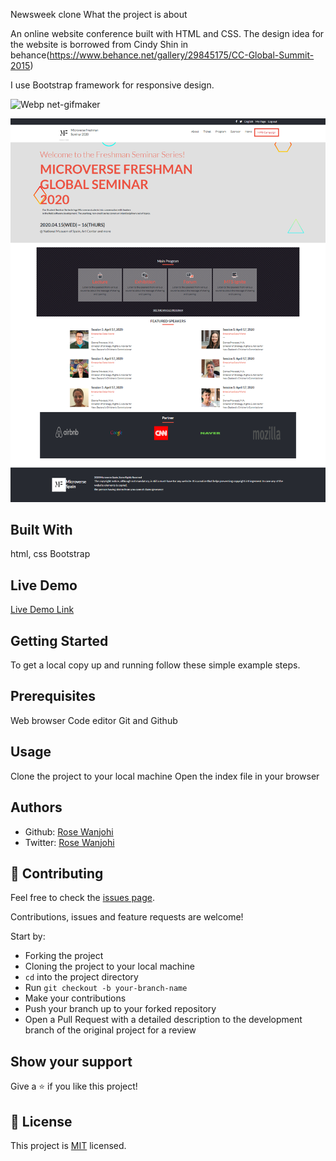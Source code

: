 Newsweek clone
What the project is about

An online website conference built with HTML and CSS. The design idea for the website is borrowed from Cindy Shin in behance(https://www.behance.net/gallery/29845175/CC-Global-Summit-2015)

I use Bootstrap framework for responsive design.

![Webp net-gifmaker](https://user-images.githubusercontent.com/38922385/78060203-d1795d00-7393-11ea-930b-c2df85b93b60.gif)

![screenshot](images/screenshot.png)

## Built With
html, css
Bootstrap

## Live Demo
[Live Demo Link](https://rawcdn.githack.com/blackpintz/microverse-seminar-2020/090184d91ad2a0263ae311aad0eab41119760de2/index.html)

## Getting Started
To get a local copy up and running follow these simple example steps.

## Prerequisites
Web browser
Code editor
Git and Github

## Usage
Clone the project to your local machine
Open the index file in your browser

## Authors

- Github: [Rose Wanjohi](https://github.com/blackpintz)
- Twitter: [Rose Wanjohi](https://twitter.com/blackpintz)

## 🤝 Contributing
Feel free to check the [issues page](https://github.com/blackpintz/microverse-seminar-2020/issues).

Contributions, issues and feature requests are welcome!

Start by:

* Forking the project
* Cloning the project to your local machine
* `cd` into the project directory
* Run `git checkout -b your-branch-name`
* Make your contributions
* Push your branch up to your forked repository
* Open a Pull Request with a detailed description to the development branch of the original project for a review

## Show your support

Give a ⭐️ if you like this project!

## 📝 License

This project is [MIT](lic.url) licensed.